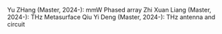 
Yu ZHang (Master, 2024-): mmW Phased array
Zhi Xuan Liang (Master, 2024-): THz Metasurface
Qiu Yi Deng (Master, 2024-): THz antenna and circuit

